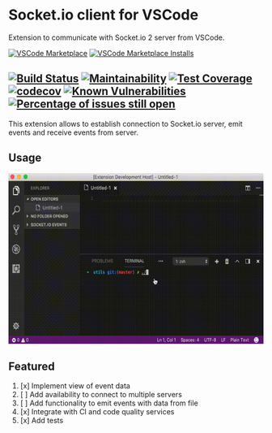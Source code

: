 # Socket.io client for VSCode
Extension to communicate with Socket.io 2 server from VSCode.

[![VSCode Marketplace](https://vsmarketplacebadge.apphb.com/version-short/litleleprikon.socket-io-vscode.svg)](https://marketplace.visualstudio.com/items?itemName=litleleprikon.socket-io-vscode)
[![VSCode Marketplace Installs](https://vsmarketplacebadge.apphb.com/installs-short/litleleprikon.socket-io-vscode.svg)](https://marketplace.visualstudio.com/items?itemName=litleleprikon.socket-io-vscode)

[![Build Status](https://travis-ci.org/litleleprikon/socket-io-vscode.svg?branch=master)](https://travis-ci.org/litleleprikon/socket-io-vscode)
[![Maintainability](https://api.codeclimate.com/v1/badges/c3f47470bc7b96014a29/maintainability)](https://codeclimate.com/github/litleleprikon/socket-io-vscode/maintainability)
[![Test Coverage](https://api.codeclimate.com/v1/badges/c3f47470bc7b96014a29/test_coverage)](https://codeclimate.com/github/litleleprikon/socket-io-vscode/test_coverage)
[![codecov](https://codecov.io/gh/litleleprikon/socket-io-vscode/branch/master/graph/badge.svg)](https://codecov.io/gh/litleleprikon/socket-io-vscode)
[![Known Vulnerabilities](https://snyk.io/test/github/litleleprikon/socket-io-vscode/badge.svg?targetFile=package.json)](https://snyk.io/test/github/litleleprikon/socket-io-vscode?targetFile=package.json)
[![Percentage of issues still open](https://isitmaintained.com/badge/open/litleleprikon/socket-io-vscode.svg)](http://isitmaintained.com/project/litleleprikon/socket-io-vscode "Percentage of issues still open")
---

This extension allows to establish connection to Socket.io server, emit events and receive events from server.

## Usage

![Usage](images/usage.gif)

## Featured

1. [x] Implement view of event data
2. [ ] Add availability to connect to multiple servers
3. [ ] Add functionality to emit events with data from file
4. [x] Integrate with CI and code quality services
5. [x] Add tests
